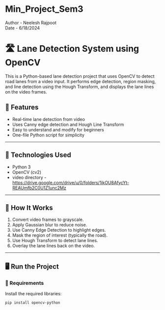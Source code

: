 # Min_Project_Sem3
Author - Neelesh Rajpoot
<br>
Date - 6/18/2024

# 🛣️ Lane Detection System using OpenCV

This is a Python-based lane detection project that uses OpenCV to detect road lanes from a video input. It performs edge detection, region masking, and line detection using the Hough Transform, and displays the lane lines on the video frames.

## 🚀 Features

- Real-time lane detection from video
- Uses Canny edge detection and Hough Line Transform
- Easy to understand and modify for beginners
- One-file Python script for simplicity

---

## 🧪 Technologies Used

- Python 3
- OpenCV (cv2)
- video directory - https://drive.google.com/drive/u/0/folders/1ikOU8AfycYt-REAUmfb2C0U1Z1unc2Mz
---

## 📝 How It Works

1. Convert video frames to grayscale.
2. Apply Gaussian blur to reduce noise.
3. Use Canny Edge Detection to highlight edges.
4. Mask the region of interest (typically the road).
5. Use Hough Transform to detect lane lines.
6. Overlay the lane lines back on the video.

---

## 🖥️ Run the Project

### 🔧 Requirements

Install the required libraries:

```bash
pip install opencv-python



